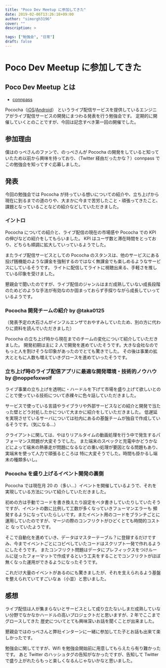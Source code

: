 ```yaml
---
title: "Poco Dev Meetup に参加してきた"
date: 2019-02-06T13:26:18+09:00
author: "simorgh3196"
cover: ""
description: >

tags: ["勉強会", "日常"]
draft: false
---
```


# Poco Dev Meetup に参加してきた

## Poco Dev Meetup とは

- [connpass](https://dena.connpass.com/event/115277/)

Pococha（[iOS](https://itunes.apple.com/jp/app/%E8%83%A9%E3%82%A4%E3%83%96%E9%85%8D%E4%BF%A1%E3%82%A2%E3%83%97%E3%83%AA-pococha-live/id1175969205?mt=8)/[Android](https://play.google.com/store/apps/details?id=com.dena.pokota&hl=ja)） というライブ配信サービスを提供しているエンジニアがライブ配信サービスの開発にまつわる発表を行う勉強会です。
定期的に開催していくとのことですが、今回は記念すべき第一回の開催でした。

## 参加理由

僕はのっぺさんのファンで、のっぺさんが Pococha の開発をしていると知っていたため以前から興味を持っており、（Twitter 経由だったかな？）connpass でこの勉強会を知ってすぐ応募しました。

## 発表

今回の勉強会では Pococha が持っている想いについての紹介や、立ち上げから現在に到るまでの道のりや、大まかに今まで苦労したこと・頑張ってきたこと、課題となっていることなどの紹介などしていただきました。

### イントロ

Pococha についての紹介と、ライブ配信の現在の市場感や Pococha での KPI の伸びなどの紹介をしてもらいました。
KPI はユーザ数と滞在時間をとっており、どちらも順調に拡大していっているようでした。

またライブ配信サービスとしての Pococha のスタンスは、他のサービスにある投げ銭機能のような課金を強制するのではなく無課金でも楽しめるようなサービスにしているそうです。
ライトに配信してライトに視聴出来る、手軽さを推している印象を受けました。

懇親会で聞いたのですが、ライブ配信のジャンルはまだ成熟していない成長段階のためどのような手法が有効なのか固まっておらず手探りながら成長していっているようです。

### Pococha 開発チームの紹介 by @taka0125

（発表予定の大石さんがインフルエンザでおやすみしていたため、別の方に代わりに資料を読んでいただきました）

Pococha の立ち上げ時から現在までのチームの変化について紹介していただきました。
開発初期は主に 2 人で開発を進めていたそうです。大きな会社なのでもっと人を割けそうな印象があったのでとても驚きでした。
その後は事業の拡大とともに人数も増えていきグロースを進めていったそうです。

### 立ち上げ時のライブ配信アプリに最適な開発環境・技術的ノウハウ by @noppefoxwolf

ライブ事業の立ち上げを透明に・ハードルを下げて市場を盛り上げて欲しいとのことで使っている技術について赤裸々に色々話していただきました。

サービスで使っている言語やライブラリや外部サービスなどの紹介と開発で当たった壁とどう対処したかについて大まかに紹介をしていただきました。
低遅延を実現させているサーバについては社内にあるの基盤チームが独自で作成しているそうです。（気になる...）

クライアントに関しては、やはりリアルタイムの動画処理を行う中で発生するパフォーマンス問題が大変そうでした。
また端末のスペックと充電中かどうかなどによって端末の熱暴走が問題になるなどの重い処理が要因となる問題もあり、実端末を使って人力で頑張るところは
特に大変そうでした。時間も掛かるし端末の種類多いし。

### Pococha を盛り上げるイベント開発の裏側

Pococha では現在月 20 の（多い...）イベントを開催しているようで、それを実現している方法について紹介していただきました。

初めの方は手動でコードを書き換えたり設定をベタ書きしていたりしていたそうですが、イベントの数に比例して工数が多くなっていきフューマンエラーも
頻発するようになっていたらしいです。またイベント用のコードをブランチごとに運用していたのですが、マージの際のコンフリクトがひどくとても時間的コストと
なっていたようです。

そこで自動化を進めていき、データはマスターテーブル？に登録するだけですみ、今までイベントごとにコピペしていたコードはスクリプト一発で作れるようにしたそうです。
またコンフリクト問題はデータにプレフィックスをつけルールに従ったフォーマットで作成するという工夫をすることでコンフリクトがほぼ無くなった運用ができるようになったそうです。

これだけ大量のイベントがあるのにも驚きましたが、それを支えられるよう基盤を整えられていてすごいなぁ（小並）と思いました。

## 感想

ライブ配信は人が集まらないとサービスとして成り立たないしまだ成熟していない分野でなかなかハードルの高いプロジェクトだと思いますが、2 年でここまでグロースしてきた
歴史についてとても興味深いお話を聞くことが出来ました。

懇親会ではのっぺさんと弊社インターンに一緒に参加してた子とお話も出来て楽しかったです。

勉強会に関してですが、Wifi を勉強会開始前に用意してもらえたら有り難かったです。
あと Twitter のハッシュタグの告知がなかったですが、告知して Twitter で盛り上がれたらもっと楽しくなるんじゃないかなと思いました。
